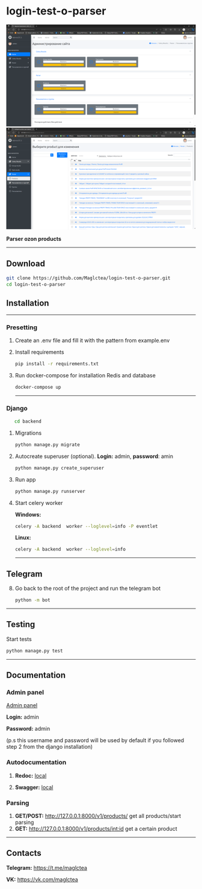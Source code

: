 # login-test-o-parser
![Админ](adminpanel1.png)
![Админ](adminpanel.png)

**Parser ozon products**

<hr/>

## Download

```bash
git clone https://github.com/Maglctea/login-test-o-parser.git
cd login-test-o-parser
```

## Installation

<hr/>

### Presetting
1) Create an .env file and fill it with the pattern from example.env

2) Install requirements
    ```bash
    pip install -r requirements.txt
    ```
3) Run docker-compose for installation Redis and database
   ```bash
   docker-compose up
   ```

   <hr/>

### Django

```bash
   cd backend
```

1) Migrations
   ```bash
   python manage.py migrate
   ```
2) Autocreate superuser (optional). **Login:** admin, **password**: amin
   ```bash
   python manage.py create_superuser
   ```
3) Run app
   ```bash 
   python manage.py runserver 
   ```
4) Start celery worker

   **Windows:**
   ```bash
   celery -A backend  worker --loglevel=info -P eventlet
   ```
   **Linux:**
   ```bash
   celery -A backend  worker --loglevel=info
   ```
   
   <hr/>

## Telegram

8) Go back to the root of the project and run the telegram bot
   ```bash
   python -m bot
   ```
   
<hr/>

## Testing
Start tests
```bash
python manage.py test
```
   
<hr/>

## Documentation

### Admin panel

<a href="http://127.0.0.1:8000/admin/">Admin panel</a>

**Login:** admin

**Password:** admin

(p.s this username and password will be used by default if you followed step 2 from the django installation)
### Autodocumentation

1) **Redoc:** <a href="http://127.0.0.1:8000/redoc/">local</a>

2) **Swagger:** <a href="http://127.0.0.1:8000/swagger/">local</a>

### Parsing
1) **GET/POST:** http://127.0.0.1:8000/v1/products/ get all products/start parsing
2) **GET:** http://127.0.0.1:8000/v1/products/<int:id> get a certain product

<hr/>

## Contacts

**Telegram:** https://t.me/maglctea

**VK:** https://vk.com/maglctea